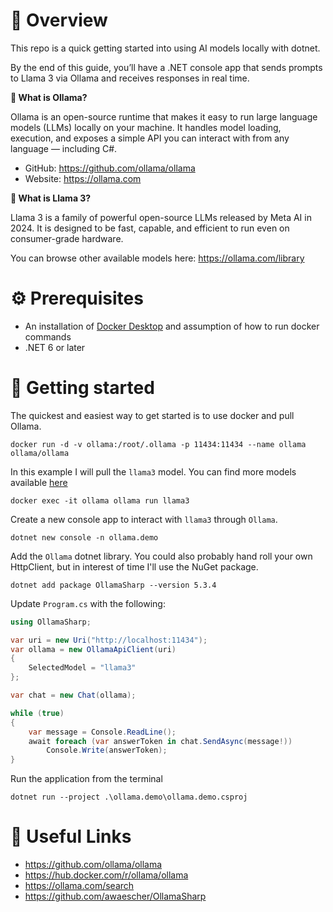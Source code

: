 
# 📃 Overview

This repo is a quick getting started into using AI models locally with dotnet.

By the end of this guide, you’ll have a .NET console app that sends prompts to Llama 3 via Ollama and receives responses in real time.

**🤖 What is Ollama?**

Ollama is an open-source runtime that makes it easy to run large language models (LLMs) locally on your machine. It handles model loading, execution, and exposes a simple API you can interact with from any language — including C#.
- GitHub: https://github.com/ollama/ollama
- Website: https://ollama.com

**🦙 What is Llama 3?**

Llama 3 is a family of powerful open-source LLMs released by Meta AI in 2024. It is designed to be fast, capable, and efficient to run even on consumer-grade hardware.

You can browse other available models here: https://ollama.com/library

# ⚙️ Prerequisites

* An installation of [Docker Desktop](https://www.docker.com/products/docker-desktop/) and assumption of how to run docker commands
* .NET 6 or later

# 🚀 Getting started

The quickest and easiest way to get started is to use docker and pull Ollama.

`docker run -d -v ollama:/root/.ollama -p 11434:11434 --name ollama ollama/ollama`

In this example I will pull the `llama3` model. You can find more models available [here](https://ollama.com/library)


`docker exec -it ollama ollama run llama3`

Create a new console app to interact with `llama3` through `Ollama`.

`dotnet new console -n ollama.demo`

Add the `Ollama` dotnet library. You could also probably hand roll your own HttpClient, but in interest of time I'll use the NuGet package.  

`dotnet add package OllamaSharp --version 5.3.4`

Update `Program.cs` with the following:

```csharp
using OllamaSharp;

var uri = new Uri("http://localhost:11434");
var ollama = new OllamaApiClient(uri)
{
    SelectedModel = "llama3"
};

var chat = new Chat(ollama);

while (true)
{
    var message = Console.ReadLine();
    await foreach (var answerToken in chat.SendAsync(message!))
        Console.Write(answerToken);
}
```

Run the application from the terminal 

`dotnet run --project .\ollama.demo\ollama.demo.csproj`

# 🔗 Useful Links

* https://github.com/ollama/ollama
* https://hub.docker.com/r/ollama/ollama
* https://ollama.com/search
* https://github.com/awaescher/OllamaSharp


